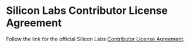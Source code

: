 # Silicon Labs Contributor License Agreement
Follow the link for the official Silicon Labs [Contributor License Agreement](https://github.com/SiliconLabsSoftware/agreements-and-guidelines/blob/main/contributor_license_agreement.md).